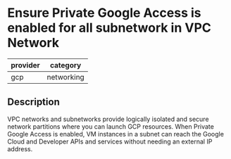 # Ensure Private Google Access is enabled for all subnetwork in VPC Network

provider | category
--- | ---
gcp | networking

## Description
VPC networks and subnetworks provide logically isolated and secure network partitions where you can launch GCP resources. When Private Google Access is enabled, VM instances in a subnet can reach the Google Cloud and Developer APIs and services without needing an external IP address.
